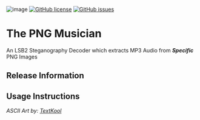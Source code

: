 ![image](https://user-images.githubusercontent.com/51400137/183271112-234bc214-c38f-43aa-8267-f473f56182f4.png)
[![GitHub license](https://img.shields.io/github/license/SagarDevAchar/ThePNGMusician)](https://github.com/SagarDevAchar/ThePNGMusician/blob/main/LICENSE)
[![GitHub issues](https://img.shields.io/github/issues/SagarDevAchar/ThePNGMusician)](https://github.com/SagarDevAchar/ThePNGMusician/issues)

# The PNG Musician

An LSB2 Steganography Decoder which extracts MP3 Audio from ***Specific*** PNG Images

## Release Information



## Usage Instructions



*ASCII Art by: [TextKool](https://textkool.com/en)*
